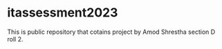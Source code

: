 # itassessment2023
This is public repository that cotains project by Amod Shrestha section D roll 2.
